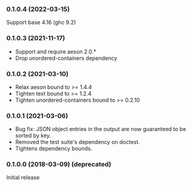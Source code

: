 ### 0.1.0.4 (2022-03-15)

Support base 4.16 (ghc 9.2)

### 0.1.0.3 (2021-11-17)

- Support and require aeson 2.0.*
- Drop unordered-containers dependency

### 0.1.0.2 (2021-03-10)

- Relax aeson bound to >= 1.4.4
- Tighten text bound to >= 1.2.4
- Tighten unordered-containers bound to >= 0.2.10

### 0.1.0.1 (2021-03-06)

- Bug fix: JSON object entries in the output are now guaranteed to be sorted by key.
- Removed the test suite's dependency on doctest.
- Tightens dependency bounds.

### 0.1.0.0 (2018-03-09) (deprecated)

Initial release
